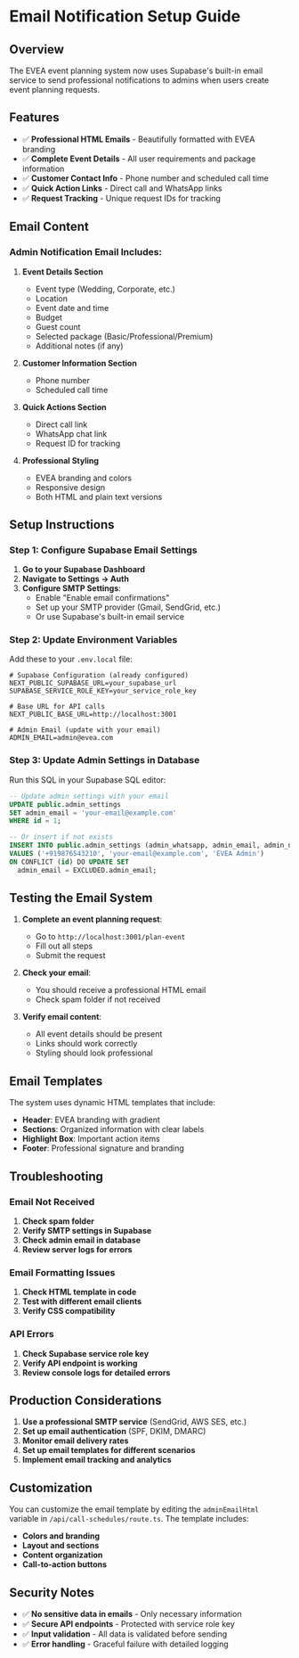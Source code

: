 # Email Notification Setup Guide

## Overview

The EVEA event planning system now uses Supabase's built-in email service to send professional notifications to admins when users create event planning requests.

## Features

- ✅ **Professional HTML Emails** - Beautifully formatted with EVEA branding
- ✅ **Complete Event Details** - All user requirements and package information
- ✅ **Customer Contact Info** - Phone number and scheduled call time
- ✅ **Quick Action Links** - Direct call and WhatsApp links
- ✅ **Request Tracking** - Unique request IDs for tracking

## Email Content

### Admin Notification Email Includes:

1. **Event Details Section**
   - Event type (Wedding, Corporate, etc.)
   - Location
   - Event date and time
   - Budget
   - Guest count
   - Selected package (Basic/Professional/Premium)
   - Additional notes (if any)

2. **Customer Information Section**
   - Phone number
   - Scheduled call time

3. **Quick Actions Section**
   - Direct call link
   - WhatsApp chat link
   - Request ID for tracking

4. **Professional Styling**
   - EVEA branding and colors
   - Responsive design
   - Both HTML and plain text versions

## Setup Instructions

### Step 1: Configure Supabase Email Settings

1. **Go to your Supabase Dashboard**
2. **Navigate to Settings → Auth**
3. **Configure SMTP Settings**:
   - Enable "Enable email confirmations"
   - Set up your SMTP provider (Gmail, SendGrid, etc.)
   - Or use Supabase's built-in email service

### Step 2: Update Environment Variables

Add these to your `.env.local` file:

```env
# Supabase Configuration (already configured)
NEXT_PUBLIC_SUPABASE_URL=your_supabase_url
SUPABASE_SERVICE_ROLE_KEY=your_service_role_key

# Base URL for API calls
NEXT_PUBLIC_BASE_URL=http://localhost:3001

# Admin Email (update with your email)
ADMIN_EMAIL=admin@evea.com
```

### Step 3: Update Admin Settings in Database

Run this SQL in your Supabase SQL editor:

```sql
-- Update admin settings with your email
UPDATE public.admin_settings 
SET admin_email = 'your-email@example.com'
WHERE id = 1;

-- Or insert if not exists
INSERT INTO public.admin_settings (admin_whatsapp, admin_email, admin_name)
VALUES ('+919876543210', 'your-email@example.com', 'EVEA Admin')
ON CONFLICT (id) DO UPDATE SET
  admin_email = EXCLUDED.admin_email;
```

## Testing the Email System

1. **Complete an event planning request**:
   - Go to `http://localhost:3001/plan-event`
   - Fill out all steps
   - Submit the request

2. **Check your email**:
   - You should receive a professional HTML email
   - Check spam folder if not received

3. **Verify email content**:
   - All event details should be present
   - Links should work correctly
   - Styling should look professional

## Email Templates

The system uses dynamic HTML templates that include:

- **Header**: EVEA branding with gradient
- **Sections**: Organized information with clear labels
- **Highlight Box**: Important action items
- **Footer**: Professional signature and branding

## Troubleshooting

### Email Not Received
1. **Check spam folder**
2. **Verify SMTP settings in Supabase**
3. **Check admin email in database**
4. **Review server logs for errors**

### Email Formatting Issues
1. **Check HTML template in code**
2. **Test with different email clients**
3. **Verify CSS compatibility**

### API Errors
1. **Check Supabase service role key**
2. **Verify API endpoint is working**
3. **Review console logs for detailed errors**

## Production Considerations

1. **Use a professional SMTP service** (SendGrid, AWS SES, etc.)
2. **Set up email authentication** (SPF, DKIM, DMARC)
3. **Monitor email delivery rates**
4. **Set up email templates for different scenarios**
5. **Implement email tracking and analytics**

## Customization

You can customize the email template by editing the `adminEmailHtml` variable in `/api/call-schedules/route.ts`. The template includes:

- **Colors and branding**
- **Layout and sections**
- **Content organization**
- **Call-to-action buttons**

## Security Notes

- ✅ **No sensitive data in emails** - Only necessary information
- ✅ **Secure API endpoints** - Protected with service role key
- ✅ **Input validation** - All data is validated before sending
- ✅ **Error handling** - Graceful failure with detailed logging
